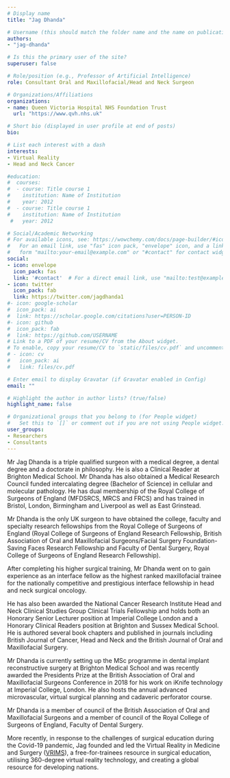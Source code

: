 ```yaml
---
# Display name
title: "Jag Dhanda"

# Username (this should match the folder name and the name on publications)
authors:
- "jag-dhanda"

# Is this the primary user of the site?
superuser: false

# Role/position (e.g., Professor of Artificial Intelligence)
role: Consultant Oral and Maxillofacial/Head and Neck Surgeon

# Organizations/Affiliations
organizations:
- name: Queen Victoria Hospital NHS Foundation Trust
  url: "https://www.qvh.nhs.uk"

# Short bio (displayed in user profile at end of posts)
bio: 

# List each interest with a dash
interests:
- Virtual Reality
- Head and Neck Cancer

#education:
#  courses:
#  - course: Title course 1
#    institution: Name of Institution
#    year: 2012
#  - course: Title course 1
#    institution: Name of Institution
 #   year: 2012

# Social/Academic Networking
# For available icons, see: https://wowchemy.com/docs/page-builder/#icons
#   For an email link, use "fas" icon pack, "envelope" icon, and a link in the
#   form "mailto:your-email@example.com" or "#contact" for contact widget.
social:
- icon: envelope
  icon_pack: fas
  link: '#contact'  # For a direct email link, use "mailto:test@example.org".
- icon: twitter
  icon_pack: fab
  link: https://twitter.com/jagdhanda1
#- icon: google-scholar
#  icon_pack: ai
#  link: https://scholar.google.com/citations?user=PERSON-ID
#- icon: github
#  icon_pack: fab
#  link: https://github.com/USERNAME
# Link to a PDF of your resume/CV from the About widget.
# To enable, copy your resume/CV to `static/files/cv.pdf` and uncomment the lines below.
# - icon: cv
#   icon_pack: ai
#   link: files/cv.pdf

# Enter email to display Gravatar (if Gravatar enabled in Config)
email: ""

# Highlight the author in author lists? (true/false)
highlight_name: false

# Organizational groups that you belong to (for People widget)
#   Set this to `[]` or comment out if you are not using People widget.
user_groups:
- Researchers
- Consultants
---
```


Mr Jag Dhanda is a triple qualified surgeon with a medical degree, a dental degree and a doctorate in philosophy. He is also a Clinical Reader at Brighton Medical School. Mr Dhanda has also obtained a Medical Research Council funded intercalating degree (Bachelor of Science) in cellular and molecular pathology. He has dual membership of the Royal College of Surgeons of England (MFDSRCS, MRCS and FRCS) and has trained in Bristol, London, Birmingham and Liverpool as well as East Grinstead.

Mr Dhanda is the only UK surgeon to have obtained the college, faculty and specialty research fellowships from the Royal College of Surgeons of England (Royal College of Surgeons of England Research Fellowship, British Association of Oral and Maxillofacial Surgeons/Facial Surgery Foundation-Saving Faces Research Fellowship and Faculty of Dental Surgery, Royal College of Surgeons of England Research Fellowship).

After completing his higher surgical training, Mr Dhanda went on to gain experience as an interface fellow as the highest ranked maxillofacial trainee for the nationally competitive and prestigious interface fellowship in head and neck surgical oncology.

He has also been awarded the National Cancer Research Institute Head and Neck Clinical Studies Group Clinical Trials Fellowship and holds both an Honorary Senior Lecturer position at Imperial College London and a Honorary Clinical Readers position at Brighton and Sussex Medical School. He is authored several book chapters and published in journals including British Journal of Cancer, Head and Neck and the British Journal of Oral and Maxillofacial Surgery.

Mr Dhanda is currently setting up the MSc programme in dental implant reconstructive surgery at Brighton Medical School and was recently awarded the Presidents Prize at the British Association of Oral and Maxillofacial Surgeons Conference in 2018 for his work on iKnife technology at Imperial College, London. He also hosts the annual advanced microvascular, virtual surgical planning and cadaveric perforator course.

Mr Dhanda is a member of council of the British Association of Oral and Maxillofacial Surgeons and a member of council of the Royal College of Surgeons of England, Faculty of Dental Surgery.

More recently, in response to the challenges of surgical education during the Covid-19 pandemic, Jag founded and led the Virtual Reality in Medicine and Surgery ([VRIMS](www.virtualrealityinmedicneandsurgery)), a free-for-trainees resource in surgical education, utilising 360-degree virtual reality technology, and creating a global resource for developing nations.
